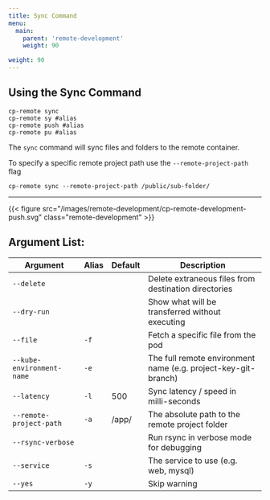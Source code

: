 ```yaml
---
title: Sync Command
menu:
  main:
    parent: 'remote-development'
    weight: 90

weight: 90
---
```

## Using the Sync Command

```
cp-remote sync
cp-remote sy #alias
cp-remote push #alias
cp-remote pu #alias
```

The `sync` command will sync files and folders to the remote container.

To specify a specific remote project path use the `--remote-project-path` flag
```
cp-remote sync --remote-project-path /public/sub-folder/
```

***

{{< figure src="/images/remote-development/cp-remote-development-push.svg" class="remote-development" >}}

## Argument List:

Argument | Alias | Default | Description
---------|-------|---------|------------
`--delete`                         |      |       | Delete extraneous files from destination directories
`--dry-run`                        |      |       | Show what will be transferred without executing
`--file`                           | `-f` |       | Fetch a specific file from the pod
`--kube-environment-name`          | `-e` |       | The full remote environment name (e.g. project-key-git-branch)
`--latency`                        | `-l` | 500   | Sync latency / speed in milli-seconds
`--remote-project-path`            | `-a` | /app/ | The absolute path to the remote project folder
`--rsync-verbose`                  |      |       | Run rsync in verbose mode for debugging
`--service`                        | `-s` |       | The service to use (e.g. web, mysql)
`--yes`                            | `-y` |       | Skip warning